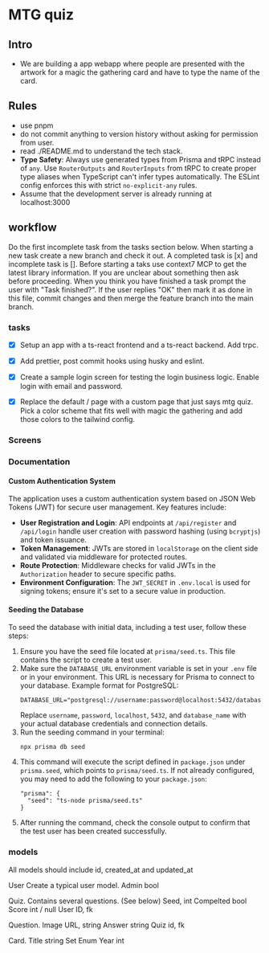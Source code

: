 # MTG quiz

## Intro

- We are building a app webapp where people are presented with the artwork for a magic the gathering card and have to type the name of the card.

## Rules

- use pnpm
- do not commit anything to version history without asking for permission from user.
- read ./README.md to understand the tech stack.
- **Type Safety**: Always use generated types from Prisma and tRPC instead of `any`. Use `RouterOutputs` and `RouterInputs` from tRPC to create proper type aliases when TypeScript can't infer types automatically. The ESLint config enforces this with strict `no-explicit-any` rules.
- Assume that the development server is already running at localhost:3000

## workflow

Do the first incomplete task from the tasks section below. When starting a new task create a new branch and check it out. A completed task is [x] and incomplete task is []. Before starting a taks use context7 MCP to get the latest library information. If you are unclear about something then ask before proceeding. When you think you have finished a task prompt the user with "Task finished?". If the user replies "OK" then mark it as done in this file, commit changes and then merge the feature branch into the main branch.

### tasks

- [x] Setup an app with a ts-react frontend and a ts-react backend. Add trpc.
- [x] Add prettier, post commit hooks using husky and eslint.
- [x] Create a sample login screen for testing the login business logic. Enable login with email and password.
- [x] Replace the default / page with a custom page that just says mtg quiz. Pick a color scheme that fits well with magic the gathering and add those colors to the tailwind config.



### Screens

### Documentation

#### Custom Authentication System

The application uses a custom authentication system based on JSON Web Tokens (JWT) for secure user management. Key features include:

- **User Registration and Login**: API endpoints at `/api/register` and `/api/login` handle user creation with password hashing (using `bcryptjs`) and token issuance.
- **Token Management**: JWTs are stored in `localStorage` on the client side and validated via middleware for protected routes.
- **Route Protection**: Middleware checks for valid JWTs in the `Authorization` header to secure specific paths.
- **Environment Configuration**: The `JWT_SECRET` in `.env.local` is used for signing tokens; ensure it's set to a secure value in production.

#### Seeding the Database

To seed the database with initial data, including a test user, follow these steps:

1. Ensure you have the seed file located at `prisma/seed.ts`. This file contains the script to create a test user.
2. Make sure the `DATABASE_URL` environment variable is set in your `.env` file or in your environment. This URL is necessary for Prisma to connect to your database. Example format for PostgreSQL:
   ```
   DATABASE_URL="postgresql://username:password@localhost:5432/database_name"
   ```
   Replace `username`, `password`, `localhost`, `5432`, and `database_name` with your actual database credentials and connection details.
3. Run the seeding command in your terminal:
   ```
   npx prisma db seed
   ```
4. This command will execute the script defined in `package.json` under `prisma.seed`, which points to `prisma/seed.ts`. If not already configured, you may need to add the following to your `package.json`:
   ```
   "prisma": {
     "seed": "ts-node prisma/seed.ts"
   }
   ```
5. After running the command, check the console output to confirm that the test user has been created successfully.

### models

All models should include id, created_at and updated_at

User
Create a typical user model.
Admin bool

Quiz.
Contains several questions. (See below)
Seed, int
Compelted bool
Score int / null
User ID, fk

Question.
Image URL, string
Answer string
Quiz id, fk

Card.
Title string
Set Enum
Year int

